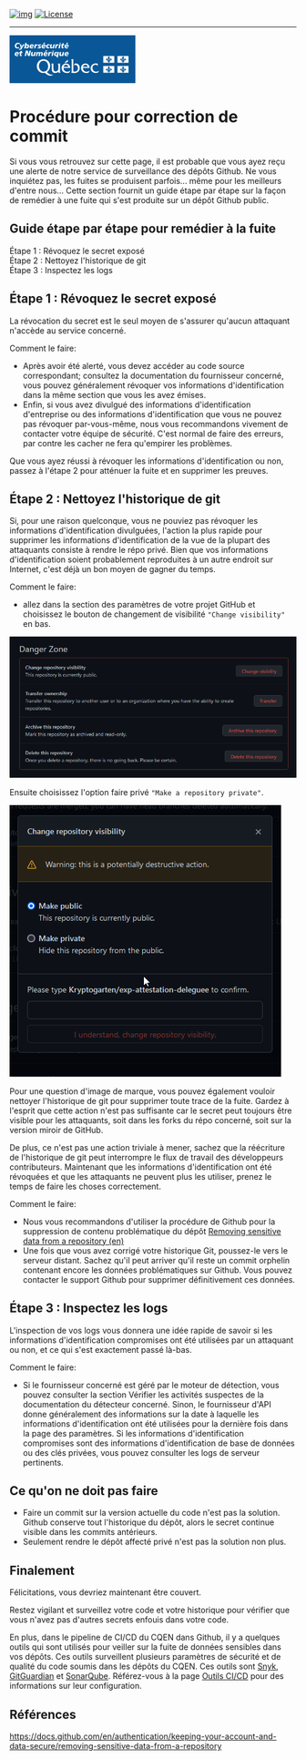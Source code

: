 <!-- ENTETE -->
[![img](https://img.shields.io/badge/Lifecycle-Experimental-339999)](https://www.quebec.ca/gouv/politiques-orientations/vitrine-numeriqc/accompagnement-des-organismes-publics/demarche-conception-services-numeriques)
[![License](https://img.shields.io/badge/Licence-LiLiQ--P-blue)](https://github.com/CQEN-QDCE/.github/blob/main/LICENCE.md)

---

<div>
    <img src="https://github.com/CQEN-QDCE/.github/blob/main/images/mcn.png" />
</div>
<!-- FIN ENTETE -->

# Procédure pour correction de commit

Si vous vous retrouvez sur cette page, il est probable que vous ayez reçu une alerte de notre service de surveillance des dépôts Github. Ne vous inquiétez pas, les fuites se produisent parfois... même pour les meilleurs d'entre nous... Cette section fournit un guide étape par étape sur la façon de remédier à une fuite qui s'est produite sur un dépôt Github public.

## **Guide étape par étape pour remédier à la fuite**

Étape 1 : Révoquez le secret exposé  
Étape 2 : Nettoyez l'historique de git  
Étape 3 : Inspectez les logs  


## **Étape 1 : Révoquez le secret exposé**

La révocation du secret est le seul moyen de s'assurer qu'aucun attaquant n'accède au service concerné.

Comment le faire: 

- Après avoir été alerté, vous devez accéder au code source correspondant; consultez la documentation du fournisseur concerné, vous pouvez généralement révoquer vos informations d'identification dans la même section que vous les avez émises. 
- Enfin, si vous avez divulgué des informations d'identification d'entreprise ou des informations d'identification que vous ne pouvez pas révoquer par-vous-même, nous vous recommandons vivement de contacter votre équipe de sécurité. C'est normal de faire des erreurs, par contre les cacher ne fera qu'empirer les problèmes. 

Que vous ayez réussi à révoquer les informations d'identification ou non, passez à l'étape 2 pour atténuer la fuite et en supprimer les preuves.

## **Étape 2 : Nettoyez l'historique de git**

Si, pour une raison quelconque, vous ne pouviez pas révoquer les informations d'identification divulguées, l'action la plus rapide pour supprimer les informations d'identification de la vue de la plupart des attaquants consiste à rendre le répo privé. Bien que vos informations d'identification soient probablement reproduites à un autre endroit sur Internet, c'est déjà un bon moyen de gagner du temps.

Comment le faire:  

- allez dans la section des paramètres de votre projet GitHub et choisissez le bouton de changement de visibilité  `"Change visibility"` en bas. 

![Change visibilité](./images/ChangerVisibilite.png)

Ensuite choisissez l'option faire privé `"Make a repository private"`. 

![Faire privé](./images/FairePrive.png)

Pour une question d'image de marque, vous pouvez également vouloir nettoyer l'historique de git pour supprimer toute trace de la fuite. Gardez à l'esprit que cette action n'est pas suffisante car le secret peut toujours être visible pour les attaquants, soit dans les forks du répo concerné, soit sur la version miroir de GitHub.

De plus, ce n'est pas une action triviale à mener, sachez que la réécriture de l'historique de git peut interrompre le flux de travail des développeurs contributeurs. Maintenant que les informations d'identification ont été révoquées et que les attaquants ne peuvent plus les utiliser, prenez le temps de faire les choses correctement.

Comment le faire: 

- Nous vous recommandons d'utiliser la procédure de Github pour la suppression de contenu problématique du dépôt [Removing sensitive data from a repository (en)](https://docs.github.com/en/authentication/keeping-your-account-and-data-secure/removing-sensitive-data-from-a-repository)
- Une fois que vous avez corrigé votre historique Git, poussez-le vers le serveur distant. Sachez qu'il peut arriver qu'il reste un commit orphelin contenant encore les données problématiques sur Github. Vous pouvez contacter le support Github pour supprimer définitivement ces données.

## **Étape 3 : Inspectez les logs**

L'inspection de vos logs vous donnera une idée rapide de savoir si les informations d'identification compromises ont été utilisées par un attaquant ou non, et ce qui s'est exactement passé là-bas.

Comment le faire: 

- Si le fournisseur concerné est géré par le moteur de détection, vous pouvez consulter la section Vérifier les activités suspectes de la documentation du détecteur concerné. Sinon, le fournisseur d'API donne généralement des informations sur la date à laquelle les informations d'identification ont été utilisées pour la dernière fois dans la page des paramètres. Si les informations d'identification compromises sont des informations d'identification de base de données ou des clés privées, vous pouvez consulter les logs de serveur pertinents.

## Ce qu'on ne doit pas faire

- Faire un commit sur la version actuelle du code n'est pas la solution. Github conserve tout l'historique du dépôt, alors le secret continue visible dans les commits antérieurs. 
- Seulement rendre le dépôt affecté privé n'est pas la solution non plus. 

## **Finalement**

Félicitations, vous devriez maintenant être couvert.

Restez vigilant et surveillez votre code et votre historique pour vérifier que vous n'avez pas d'autres secrets enfouis dans votre code.

En plus, dans le pipeline de CI/CD du CQEN dans Github, il y a quelques outils qui sont utilisés pour veiller sur la fuite de données sensibles dans vos dépôts. Ces outils surveillent plusieurs paramètres de sécurité et de qualité du code soumis dans les dépôts du CQEN. Ces outils sont [Snyk](https://snyk.io), [GitGuardian](https://www.gitguardian.com/) et [SonarQube](https://www.sonarqube.org/). Référez-vous à la page [Outils CI/CD](./OutilsCICD.md) pour des informations sur leur configuration. 


## Références

https://docs.github.com/en/authentication/keeping-your-account-and-data-secure/removing-sensitive-data-from-a-repository
